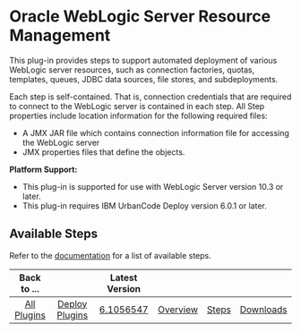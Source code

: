 
Oracle WebLogic Server Resource Management
==========================================

This plug-in provides steps to support automated deployment of various WebLogic server resources, such as connection factories, quotas, templates, queues, JDBC data sources, file stores, and subdeployments.

Each step is self-contained. That is, connection credentials that are required to connect to the WebLogic server is contained in each step. All Step properties include location information for the following required files:

* A JMX JAR file which contains connection information file for accessing the WebLogic server
* JMX properties files that define the objects.

**Platform Support:**

* This plug-in is supported for use with WebLogic Server version 10.3 or later.
* This plug-in requires IBM UrbanCode Deploy version 6.0.1 or later.


Available Steps
---------------

Refer to the [documentation](https://developer.ibm.com/urbancode/plugindoc/ibmucd/resource-management-weblogic-server/2-554520/steps/ "Installing plug-ins in UrbanCode Deploy") for a list of available steps.



|Back to ...||Latest Version||||
| :---: | :---: | :---: | :---: | :---: | :---: |
|[All Plugins](../../index.md)|[Deploy Plugins](../README.md)|[6.1056547](https://raw.githubusercontent.com/UrbanCode/IBM-UCD-PLUGINS/main/files/plugin-air-WLS-Resource-Management/plugin-air-WLS-Resource-Management-6.1056547.zip)|[Overview](overview.md)|[Steps](steps.md)|[Downloads](downloads.md)|

